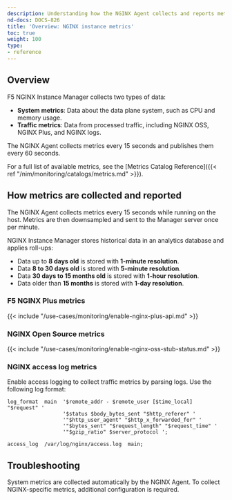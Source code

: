 ```yaml
---
description: Understanding how the NGINX Agent collects and reports metrics
nd-docs: DOCS-826
title: 'Overview: NGINX instance metrics'
toc: true
weight: 100
type:
- reference
---
```


## Overview

F5 NGINX Instance Manager collects two types of data:

- **System metrics**: Data about the data plane system, such as CPU and memory usage.
- **Traffic metrics**: Data from processed traffic, including NGINX OSS, NGINX Plus, and NGINX logs.

The NGINX Agent collects metrics every 15 seconds and publishes them every 60 seconds.

For a full list of available metrics, see the [Metrics Catalog Reference]({{< ref "/nim/monitoring/catalogs/metrics.md" >}}).

## How metrics are collected and reported

The NGINX Agent collects metrics every 15 seconds while running on the host. Metrics are then downsampled and sent to the Manager server once per minute.

NGINX Instance Manager stores historical data in an analytics database and applies roll-ups:

- Data up to **8 days old** is stored with **1-minute resolution**.
- Data **8 to 30 days old** is stored with **5-minute resolution**.
- Data **30 days to 15 months old** is stored with **1-hour resolution**.
- Data older than **15 months** is stored with **1-day resolution**.

### F5 NGINX Plus metrics

{{< include "/use-cases/monitoring/enable-nginx-plus-api.md" >}}

### NGINX Open Source metrics

{{< include "/use-cases/monitoring/enable-nginx-oss-stub-status.md" >}}

### NGINX access log metrics

Enable access logging to collect traffic metrics by parsing logs. Use the following log format:

```nginx
log_format  main  '$remote_addr - $remote_user [$time_local] "$request" '
                  '$status $body_bytes_sent "$http_referer" '
                  '"$http_user_agent" "$http_x_forwarded_for" '
                  '"$bytes_sent" "$request_length" "$request_time" '
                  '"$gzip_ratio" $server_protocol ';

access_log  /var/log/nginx/access.log  main;
```

## Troubleshooting

System metrics are collected automatically by the NGINX Agent. To collect NGINX-specific metrics, additional configuration is required.
